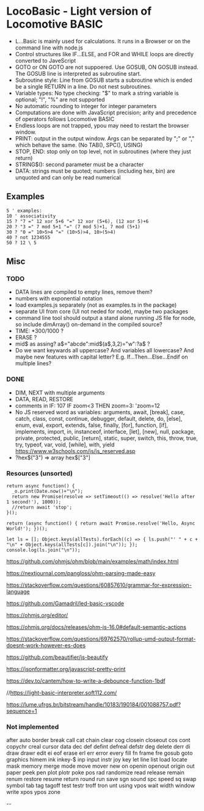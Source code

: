 # LocoBasic - Light version of Locomotive BASIC

- L...Basic is mainly used for calculations. It runs in a Browser or on the command line with node.js
- Control structures like IF...ELSE, and FOR and WHILE loops are directly converted to JaveScript
- GOTO or ON GOTO are not suppoered. Use GOSUB, ON GOSUB instead. The GOSUB line is interpreted as subroutine start.
- Subroutine style: Line from GOSUB <line> starts a subroutine which is ended be a single RETURN in a line. Do not nest subroutines.
- Variable types: No type checking: "$" to mark a string variable is optional; "!", "%" are not supported
- No automatic rounding to integer for integer parameters
- Computations are done with JavaScript precision; arity and precedence of operators follows Locomotive BASIC
- Endless loops are not trapped, ypou may need to restart the browser window.
- PRINT: output in the output window. Args can be separated by ";" or "," which behave the same. (No TAB(), SPC(), USING)
- STOP, END: stop only on top level, not in subroutines (where they just return)
- STRING$(): second parameter must be a character
- DATA: strings must be quoted; numbers (including hex, bin) are unquoted and can only be read numerical

## Examples

```basic
5 ' examples:
10 ' associativity
15 ? "7 =" 12 xor 5+6 "=" 12 xor (5+6), (12 xor 5)+6
20 ? "3 =" 7 mod 5+1 "=" (7 mod 5)+1, 7 mod (5+1)
30 ? "0 =" 10>5>4 "=" (10>5)>4, 10>(5>4)
40 ? not 1234555
50 ? 12 \ 5
````

## Misc

### TODO

- DATA lines are compiled to empty lines, remove them?
- numbers with exponential notation
- load examples.js separately (not as examples.ts in the package)
- separate UI from core (UI not neded for node), maybe two packages
- command line tool should output a stand alone running JS file for node, so include dimArray() on-demand in the compiled source?
- TIME: *300/1000 ?
- ERASE ?
- mid$ as assing? a$="abcde":mid$(a$,3,2)="w":?a$ ?
- Do we want keywards all uppercase? And variables all lowercase?
  And maybe new features with capital letter? E.g. If...Then...Else...Endif on multiple lines?

### DONE

- DIM, NEXT with multiple arguments
- DATA, READ, RESTORE
- comments in IF: 107 IF zoom<3 THEN zoom=3: 'zoom=12
- No JS reserved word as variables: arguments, await, [break], case, catch, class, const, continue, debugger, default, delete, do,
 [else], enum, eval, export, extends, false, finally, [for], function, [if], implements, import, in, instanceof, interface, [let], [new], null,
  package, private, protected, public, [return], static, super, switch, this, throw, true, try, typeof, var, void, [while], with, yield
<https://www.w3schools.com/js/js_reserved.asp>
- ?hex$("3") => array hex$["3"]

### Resources (unsorted)

```
return async function() {
  _o.print(Date.now()+"\n");
  return new Promise(resolve => setTimeout(() => resolve('Hello after 1 second!'), 1000));
  //return await 'stop';
}();

return (async function() { return await Promise.resolve('Hello, Async World!'); })();
```

```
let ls = []; Object.keys(allTests).forEach((c) => { ls.push("' " + c + "\n" + Object.keys(allTests[c]).join("\n")); }); console.log(ls.join("\n"));
````

<https://github.com/ohmjs/ohm/blob/main/examples/math/index.html>

<https://nextjournal.com/pangloss/ohm-parsing-made-easy>

<https://stackoverflow.com/questions/60857610/grammar-for-expression-language>

<https://github.com/Gamadril/led-basic-vscode>

<https://ohmjs.org/editor/>

<https://ohmjs.org/docs/releases/ohm-js-16.0#default-semantic-actions>

<https://stackoverflow.com/questions/69762570/rollup-umd-output-format-doesnt-work-however-es-does>

<https://github.com/beautifier/js-beautify>

<https://jsonformatter.org/javascript-pretty-print>

<https://dev.to/cantem/how-to-write-a-debounce-function-1bdf>

//<https://light-basic-interpreter.soft112.com/>

<https://lume.ufrgs.br/bitstream/handle/10183/190184/001088757.pdf?sequence=1>

### Not implemented

after auto border break call cat chain clear cog closein closeout cos cont copychr
 creal cursor data dec def defint defreal defstr deg delete derr di draw drawr edit ei eof erase erl err error every fill fn frame fre
 gosub goto graphics himem ink inkey-$ inp input instr joy key let line list load locate mask memory merge mode move mover new
 on openin openout origin out paper peek pen plot plotr poke pos rad randomize read release remain renum restore resume return round run
 save sgn sound spc speed sq swap symbol tab tag tagoff test testr troff tron unt using vpos wait width window write xpos ypos zone

--
